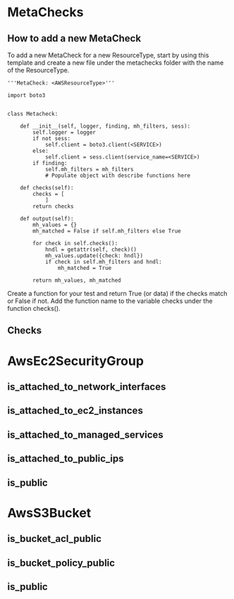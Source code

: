 # MetaChecks

## How to add a new MetaCheck

To add a new MetaCheck for a new ResourceType, start by using this template and create a new file under the metachecks folder with the name of the ResourceType.

```
'''MetaCheck: <AWSResourceType>'''

import boto3


class Metacheck:

    def __init__(self, logger, finding, mh_filters, sess):
        self.logger = logger
        if not sess:
            self.client = boto3.client(<SERVICE>)
        else:
            self.client = sess.client(service_name=<SERVICE>)
        if finding:
            self.mh_filters = mh_filters
            # Populate object with describe functions here
            
    def checks(self):
        checks = [
            ]
        return checks

    def output(self):
        mh_values = {}
        mh_matched = False if self.mh_filters else True

        for check in self.checks():
            hndl = getattr(self, check)()
            mh_values.update({check: hndl})
            if check in self.mh_filters and hndl:
                mh_matched = True
                
        return mh_values, mh_matched
```

Create a function for your test and return True (or data) if the checks match or False if not. 
Add the function name to the variable checks under the function checks().


## Checks

# AwsEc2SecurityGroup

## is_attached_to_network_interfaces

## is_attached_to_ec2_instances

## is_attached_to_managed_services

## is_attached_to_public_ips

## is_public

# AwsS3Bucket

## is_bucket_acl_public

## is_bucket_policy_public

## is_public